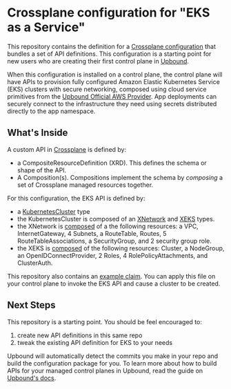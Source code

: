 # Crossplane configuration for "EKS as a Service"

This repository contains the definition for a [Crossplane configuration](https://docs.crossplane.io/v1.11/concepts/packages/#configuration-packages) that bundles a set of API definitions. This configuration is a starting point for new users who are creating their first control plane in [Upbound](https://cloud.upbound.io).

When this configuration is installed on a control plane, the control plane will have APIs to provision fully configured Amazon Elastic Kubernetes Service (EKS) clusters with secure networking, composed using cloud service primitives from the [Upbound Official AWS Provider](https://marketplace.upbound.io/providers/upbound/provider-aws). App deployments can securely connect to the infrastructure they need using secrets distributed directly to the app namespace.

## What's Inside

A custom API in [Crossplane](https://docs.crossplane.io/v1.11/getting-started/introduction/) is defined by:

- a CompositeResourceDefinition (XRD). This defines the schema or shape of the API.
- A Composition(s). Compositions implement the schema by _composing_ a set of Crossplane managed resources together.

For this configuration, the EKS API is defined by:

- a [KubernetesCluster](/apis/definition.yaml) type
- the KubernetesCluster is composed of an [XNetwork](/apis/network/definition.yaml) and [XEKS](/apis/eks/definition.yaml) types.
- the XNetwork is [composed](/apis/network/composition.yaml) of a the following resources: a VPC, InternetGateway, 4 Subnets, a RouteTable, Routes, 5 RouteTableAssociations, a SecurityGroup, and 2 security group role.
- the XEKS is [composed](/apis/eks/composition.yaml) of the following resources: Cluster, a NodeGroup, an OpenIDConnectProvider, 2 Roles, 4 RolePolicyAttachments, and ClusterAuth.

This repository also contains an [example claim](/.up/examples/cluster.yaml). You can apply this file on your control plane to invoke the EKS API and cause a cluster to be created.

## Next Steps

This repository is a starting point. You should be feel encouraged to:

1) create new API definitions in this same repo
2) tweak the existing API definition for EKS to your needs

Upbound will automatically detect the commits you make in your repo and build the configuration package for you. To learn more about how to build APIs for your managed control planes in Upbound, read the guide on [Upbound's docs](https://docs.upbound.io).
